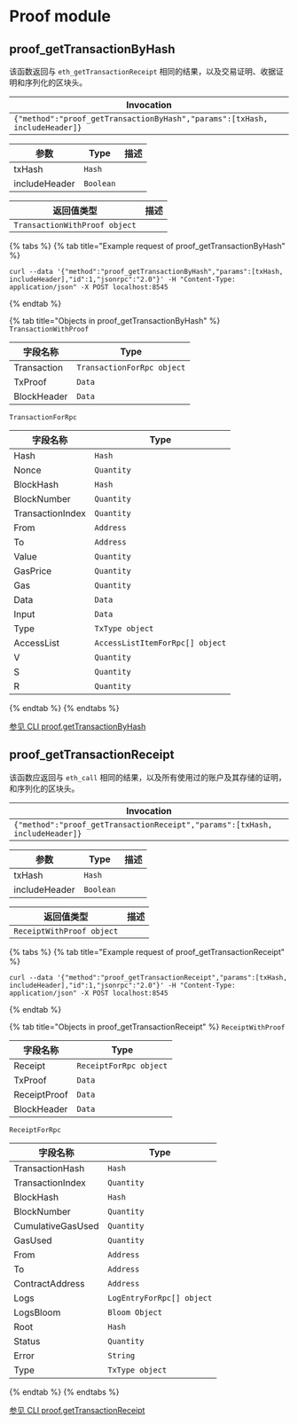 # Proof module

## proof\_getTransactionByHash

该函数返回与 `eth_getTransactionReceipt` 相同的结果，以及交易证明、收据证明和序列化的区块头。

| Invocation                                                                 |
| -------------------------------------------------------------------------- |
| `{"method":"proof_getTransactionByHash","params":[txHash, includeHeader]}` |

| 参数            | Type      | 描述 |
| ------------- | --------- | -- |
| txHash        | `Hash`    |    |
| includeHeader | `Boolean` |    |

| 返回值类型                         | 描述 |
| ----------------------------- | -- |
| `TransactionWithProof object` |    |

{% tabs %}
{% tab title="Example request of proof_getTransactionByHash" %}
```
curl --data '{"method":"proof_getTransactionByHash","params":[txHash, includeHeader],"id":1,"jsonrpc":"2.0"}' -H "Content-Type: application/json" -X POST localhost:8545
```
{% endtab %}

{% tab title="Objects in proof_getTransactionByHash" %}
`TransactionWithProof`

| 字段名称        | Type                       |
| ----------- | -------------------------- |
| Transaction | `TransactionForRpc object` |
| TxProof     | `Data`                     |
| BlockHeader | `Data`                     |

`TransactionForRpc`

| 字段名称             | Type                            |
| ---------------- | ------------------------------- |
| Hash             | `Hash`                          |
| Nonce            | `Quantity`                      |
| BlockHash        | `Hash`                          |
| BlockNumber      | `Quantity`                      |
| TransactionIndex | `Quantity`                      |
| From             | `Address`                       |
| To               | `Address`                       |
| Value            | `Quantity`                      |
| GasPrice         | `Quantity`                      |
| Gas              | `Quantity`                      |
| Data             | `Data`                          |
| Input            | `Data`                          |
| Type             | `TxType object`                 |
| AccessList       | `AccessListItemForRpc[] object` |
| V                | `Quantity`                      |
| S                | `Quantity`                      |
| R                | `Quantity`                      |
{% endtab %}
{% endtabs %}

[参见 CLI proof.getTransactionByHash](https://docs.nethermind.io/nethermind/nethermind-utilities/cli/proof#proof-gettransactionbyhash)

## proof\_getTransactionReceipt

该函数应返回与 `eth_call` 相同的结果，以及所有使用过的账户及其存储的证明，和序列化的区块头。

| Invocation                                                                  |
| --------------------------------------------------------------------------- |
| `{"method":"proof_getTransactionReceipt","params":[txHash, includeHeader]}` |

| 参数            | Type      | 描述 |
| ------------- | --------- | -- |
| txHash        | `Hash`    |    |
| includeHeader | `Boolean` |    |

| 返回值类型                     | 描述 |
| ------------------------- | -- |
| `ReceiptWithProof object` |    |

{% tabs %}
{% tab title="Example request of proof_getTransactionReceipt" %}
```
curl --data '{"method":"proof_getTransactionReceipt","params":[txHash, includeHeader],"id":1,"jsonrpc":"2.0"}' -H "Content-Type: application/json" -X POST localhost:8545
```
{% endtab %}

{% tab title="Objects in proof_getTransactionReceipt" %}
`ReceiptWithProof`

| 字段名称         | Type                   |
| ------------ | ---------------------- |
| Receipt      | `ReceiptForRpc object` |
| TxProof      | `Data`                 |
| ReceiptProof | `Data`                 |
| BlockHeader  | `Data`                 |

`ReceiptForRpc`

| 字段名称              | Type                      |
| ----------------- | ------------------------- |
| TransactionHash   | `Hash`                    |
| TransactionIndex  | `Quantity`                |
| BlockHash         | `Hash`                    |
| BlockNumber       | `Quantity`                |
| CumulativeGasUsed | `Quantity`                |
| GasUsed           | `Quantity`                |
| From              | `Address`                 |
| To                | `Address`                 |
| ContractAddress   | `Address`                 |
| Logs              | `LogEntryForRpc[] object` |
| LogsBloom         | `Bloom Object`            |
| Root              | `Hash`                    |
| Status            | `Quantity`                |
| Error             | `String`                  |
| Type              | `TxType object`           |
{% endtab %}
{% endtabs %}

[参见 CLI proof.getTransactionReceipt](https://docs.nethermind.io/nethermind/nethermind-utilities/cli/proof#proof-gettransactionreceipt)
